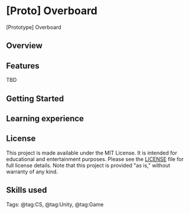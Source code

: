 # [Proto] Overboard
[Prototype] Overboard

## Overview

## Features

TBD

## Getting Started


## Learning experience

## License

This project is made available under the MIT License. It is intended for educational and entertainment purposes. Please see the [LICENSE](LICENSE) file for full license details. Note that this project is provided "as is," without warranty of any kind.


## Skills used
Tags: @tag:CS, @tag:Unity, @tag:Game

